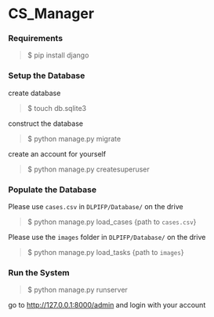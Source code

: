 # CS_Manager

### Requirements
> $ pip install django

### Setup the Database
create database
> $ touch db.sqlite3

construct the database
> $ python manage.py migrate

create an account for yourself
> $ python manage.py createsuperuser

### Populate the Database
Please use `cases.csv` in `DLPIFP/Database/` on the drive
> $ python manage.py load_cases {path to `cases.csv`}

Please use the `images` folder in `DLPIFP/Database/` on the drive
> $ python manage.py load_tasks {path to `images`}

### Run the System
> $ python manage.py runserver

go to http://127.0.0.1:8000/admin and login with your account